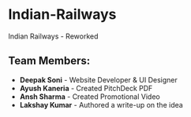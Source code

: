 # Indian-Railways
Indian Railways - Reworked

## Team Members:
- **Deepak Soni** - Website Developer & UI Designer
- **Ayush Kaneria** - Created PitchDeck PDF
- **Ansh Sharma** - Created Promotional Video
- **Lakshay Kumar** - Authored a write-up on the idea
